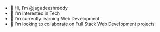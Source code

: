 - 👋 Hi, I’m @jagadeeshreddy
- 👀 I’m interested in Tech
- 🌱 I’m currently learning Web Development
- 💞️ I’m looking to collaborate on Full Stack Web Development projects


<!---
imjagadeeshreddy/imjagadeeshreddy is a ✨ special ✨ repository because its `README.md` (this file) appears on your GitHub profile.
You can click the Preview link to take a look at your changes.
--->
